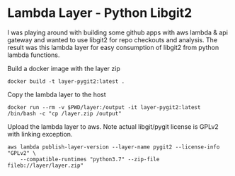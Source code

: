 # Lambda Layer - Python Libgit2

I was playing around with building some github apps with aws lambda & api gateway and 
wanted to use libgit2 for repo checkouts and analysis. The result was this lambda layer
for easy consumption of libgit2 from python lambda functions.


Build a docker image with the layer zip 

```shell
docker build -t layer-pygit2:latest .
```


Copy the lambda layer to the host

```shell
docker run --rm -v $PWD/layer:/output -it layer-pygit2:latest /bin/bash -c "cp /layer.zip /output"
```


Upload the lambda layer to aws. Note actual libgit/pygit license is GPLv2 with linking exception.

```shell
aws lambda publish-layer-version --layer-name pygit2 --license-info "GPLv2" \
    --compatible-runtimes "python3.7" --zip-file fileb://layer/layer.zip"
```
